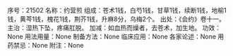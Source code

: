 序号：21502
名称：约营煎
组成：苍术1钱，白芍1钱，甘草1钱，续断1钱，地榆1钱，黄芩1钱，槐花1钱，荆芥1钱，升麻8分，乌梅2个。
出处：《会约》卷十一。
主治：湿热下坠，疼痛肛脱。
加减：如血热而燥者，去苍术，加生地。
功效：None
用法用量：None
制备方法：None
临床应用：None
各家论述：None
用药禁忌：None
附注：None
